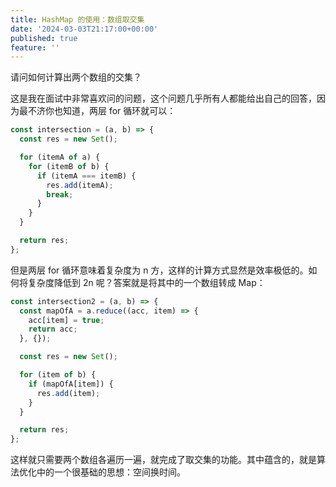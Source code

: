 ```yaml
---
title: HashMap 的使用：数组取交集
date: '2024-03-03T21:17:00+00:00'
published: true
feature: ''
---
```

请问如何计算出两个数组的交集？

这是我在面试中非常喜欢问的问题，这个问题几乎所有人都能给出自己的回答，因为最不济你也知道，两层 for 循环就可以：

```javascript
const intersection = (a, b) => {
  const res = new Set();

  for (itemA of a) {
    for (itemB of b) {
      if (itemA === itemB) {
        res.add(itemA);
        break;
      }
    }
  }

  return res;
};
```

但是两层 for 循环意味着复杂度为 n 方，这样的计算方式显然是效率极低的。如何将复杂度降低到 2n 呢？答案就是将其中的一个数组转成 Map：

```javascript
const intersection2 = (a, b) => {
  const mapOfA = a.reduce((acc, item) => {
    acc[item] = true;
    return acc;
  }, {});

  const res = new Set();

  for (item of b) {
    if (mapOfA[item]) {
      res.add(item);
    }
  }

  return res;
};
```

这样就只需要两个数组各遍历一遍，就完成了取交集的功能。其中蕴含的，就是算法优化中的一个很基础的思想：空间换时间。
